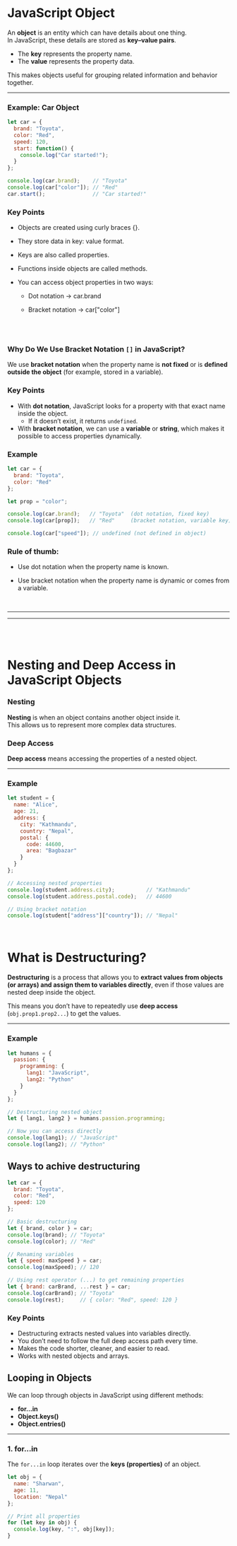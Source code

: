 # JavaScript Object

An **object** is an entity which can have details about one thing.  
In JavaScript, these details are stored as **key–value pairs**.  
- The **key** represents the property name.  
- The **value** represents the property data.  

This makes objects useful for grouping related information and behavior together.

---

### Example: **Car Object**

```js
let car = {
  brand: "Toyota",
  color: "Red",
  speed: 120,
  start: function() {
    console.log("Car started!");
  }
};

console.log(car.brand);    // "Toyota"
console.log(car["color"]); // "Red"
car.start();               // "Car started!"
```

### Key Points

* Objects are created using curly braces {}.

* They store data in key: value format.

* Keys are also called properties.

* Functions inside objects are called methods.

* You can access object properties in two ways:

    * Dot notation → car.brand

    * Bracket notation → car["color"]

<br><br>

### Why Do We Use Bracket Notation `[]` in JavaScript?

We use **bracket notation** when the property name is **not fixed** or is **defined outside the object** (for example, stored in a variable).

### Key Points
- With **dot notation**, JavaScript looks for a property with that exact name inside the object.  
  - If it doesn’t exist, it returns `undefined`.  
- With **bracket notation**, we can use a **variable** or **string**, which makes it possible to access properties dynamically.  

### Example

```js
let car = {
  brand: "Toyota",
  color: "Red"
};

let prop = "color";

console.log(car.brand);   // "Toyota"  (dot notation, fixed key)
console.log(car[prop]);   // "Red"     (bracket notation, variable key)

console.log(car["speed"]); // undefined (not defined in object)
```


### Rule of thumb:

* Use dot notation when the property name is known.

* Use bracket notation when the property name is dynamic or comes from a variable.

<br>
<hr><hr>
<br><br>

# Nesting and Deep Access in JavaScript Objects

### Nesting
**Nesting** is when an object contains another object inside it.  
This allows us to represent more complex data structures.

### Deep Access
**Deep access** means accessing the properties of a nested object.

---

### Example

```js
let student = {
  name: "Alice",
  age: 21,
  address: {
    city: "Kathmandu",
    country: "Nepal",
    postal: {
      code: 44600,
      area: "Bagbazar"
    }
  }
};

// Accessing nested properties
console.log(student.address.city);          // "Kathmandu"
console.log(student.address.postal.code);   // 44600

// Using bracket notation
console.log(student["address"]["country"]); // "Nepal"
```
<br>

# What is Destructuring?
**Destructuring** is a process that allows you to **extract values from objects (or arrays) and assign them to variables directly**, even if those values are nested deep inside the object.  

This means you don’t have to repeatedly use **deep access** (`obj.prop1.prop2...`) to get the values.

---

### Example

```js
let humans = {
  passion: {
    programming: {
      lang1: "JavaScript",
      lang2: "Python"
    }
  }
};

// Destructuring nested object
let { lang1, lang2 } = humans.passion.programming;

// Now you can access directly
console.log(lang1); // "JavaScript"
console.log(lang2); // "Python"

```

## Ways to achive destructuring

```js
let car = {
  brand: "Toyota",
  color: "Red",
  speed: 120
};

// Basic destructuring
let { brand, color } = car;
console.log(brand); // "Toyota"
console.log(color); // "Red"

// Renaming variables
let { speed: maxSpeed } = car;
console.log(maxSpeed); // 120

// Using rest operator (...) to get remaining properties
let { brand: carBrand, ...rest } = car;
console.log(carBrand); // "Toyota"
console.log(rest);     // { color: "Red", speed: 120 }
```

### Key Points

* Destructuring extracts nested values into variables directly.
* You don’t need to follow the full deep access path every time.
* Makes the code shorter, cleaner, and easier to read.
* Works with nested objects and arrays.


## Looping in Objects

We can loop through objects in JavaScript using different methods:

- **for...in**
- **Object.keys()**
- **Object.entries()**

---

### 1. for...in
The `for...in` loop iterates over the **keys (properties)** of an object.

```javascript
let obj = {
  name: "Sharwan",
  age: 11,
  location: "Nepal"
};

// Print all properties
for (let key in obj) {
  console.log(key, ":", obj[key]);
}
